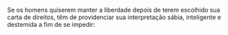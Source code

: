 ﻿Se os homens quiserem manter a liberdade  depois de terem escolhido sua carta de direitos, têm de providenciar sua interpretação sábia, inteligente e destemida a fim de se impedir: